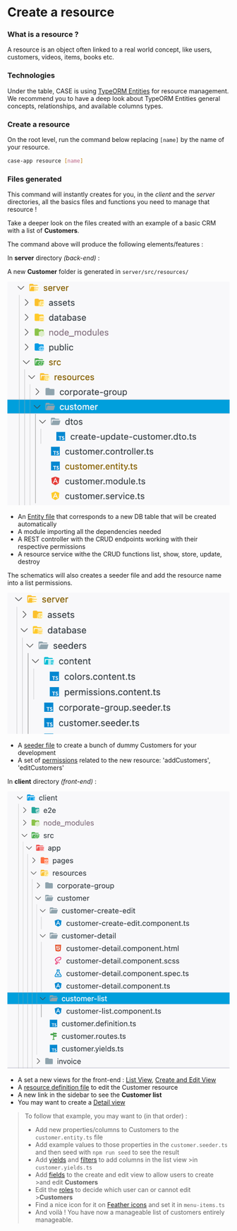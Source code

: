 # Create a resource

### What is a resource ?

A resource is an object often linked to a real world concept, like users, customers, videos, items, books etc.

### Technologies

Under the table, CASE is using [TypeORM Entities](https://typeorm.io/#/entities) for resource management. We recommend you to have a deep look about TypeORM Entities general concepts, relationships, and available columns types.

### Create a resource

On the root level, run the command below replacing `[name]` by the name of your resource.

```bash
case-app resource [name]
```

### Files generated

This command will instantly creates for you, in the _client_ and the _server_ directories, all the basics files and functions you need to manage that resource !

Take a deeper look on the files created with an example of a basic CRM with a list of **Customers**.

The command above will produce the following elements/features :

In **server** directory _(back-end)_ :

A new **Customer** folder is generated in `server/src/resources/`

![Zoom on resource example in server](../assets/images/structure/server-resource-example.png 'Zoom on resource example in server')

- An [Entity file](resources/entity-file.md) that corresponds to a new DB table that will be created automatically
- A module importing all the dependencies needed
- A REST controller with the CRUD endpoints working with their respective permissions
- A resource service withe the CRUD functions list, show, store, update, destroy

The schematics will also creates a seeder file and add the resource name into a list permissions.

![Zoom on seeder example in server](../assets/images/structure/server-seeder-example.png 'Zoom on seeder example in server')

- A [seeder file](resources/database-seeder.md) to create a bunch of dummy Customers for your development
- A set of [permissions](features/roles-and-permissions.md) related to the new resource: 'addCustomers', 'editCustomers'

In **client** directory _(front-end)_ :

![Zoom on client resource example](../assets/images/structure/client-resource-example.png 'Zoom on client resource example')

- A set a new views for the front-end : [List View](list/list.md), [Create and Edit View](create-edit/create-edit.md)
- A [resource definition file](resources/resource-definitions.md) to edit the Customer resource
- A new link in the sidebar to see the **Customer list**
- You may want to create a [Detail view](detail/detail.md)

> To follow that example, you may want to (in that order) :
>
> - Add new properties/columns to Customers to the `customer.entity.ts` file
> - Add example values to those properties in the `customer.seeder.ts` and then seed with `npm run seed` to see the result
> - Add [yields](list/yields.md) and [filters](list/filters.md) to add columns in the list view >in `customer.yields.ts`
> - Add [fields](create-edit/fields.md) to the create and edit view to allow users to create >and edit **Customers**
> - Edit the [roles](features/roles-and-permissions.md) to decide which user can or cannot edit >**Customers**
> - Find a nice icon for it on [Feather icons](https://feathericons.com/) and set it in `menu-items.ts`
> - And voilà ! You have now a manageable list of customers entirely manageable.
